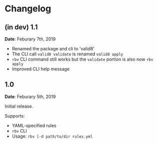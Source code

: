 # Changelog

## (in dev) 1.1

**Date**: Feburary 7th, 2019

* Renamed the package and cli to 'valid8'
* The CLI call `valid8 validate` is renamed `valid8 apply`
* `rbv` CLI command still works but the `validate` portion is also now `rbv apply` 
* Improved CLI help message

## 1.0

**Date**: Feburary 5th, 2019

Initial release.

Supports: 
* YAML-specified rules 
* `rbv` CLI 
* Usage: `rbv [-d path/to/dir rules.yml`

 
